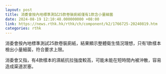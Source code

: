 ```yaml
---
layout: post
title: 消委會按內地標準測試25款卷裝廁紙僅有1款含小量細菌
date: 2024-08-19 12:10:48.000000000 +08:00
link: https://news.rthk.hk/rthk/ch/component/k2/1766725-20240819.htm
categories: rthk
---
```


消委會按內地標準測試25款卷裝廁紙，結果顯示整體衛生情況理想，只有1款樣本檢出小量細菌，符合要求上限。

消委會又指，有4款樣本的濕紙抗拉強度較高，可能未能在短時間內被沖散，容易造成渠道淤塞。
